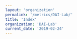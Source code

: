 ```yaml
---
layout: 'organization'
permalink: '/metrics/DAI-Lab/'
title: 'Index'
organization: 'DAI-Lab'
current_date: '2019-02-24'
---
```

